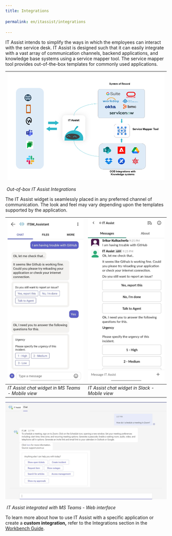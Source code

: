 ```yaml
---
title: Integrations

permalink: en/itassist/integrations

---
```


IT Assist intends to simplify the ways in which the employees can interact with the service desk. IT Assist is designed such that it can easily integrate with a vast array of communication channels, backend applications, and knowledge base systems using a service mapper tool. The service mapper tool provides out-of-the-box templates for commonly used applications. 

| ![img](images/en/itassist/out-of-box-it-integrations) |
| ----------------------------------------------------- |

​															*Out-of-box IT Assist Integrations*

The IT Assist widget is seamlessly placed in any preferred channel of communication. The look and feel may vary depending upon the templates supported by the application.

| ![img](images/en/itassist/itassist-chat-widget-in-ms-teams-mobile-view.png) | ![img](images/en/itassist/itassist-chat-widget-in-ms-slack-mobile-view.png) |
| ------------------------------------------------------------ | ------------------------------------------------------------ |
| *IT Assist chat widget in MS Teams - Mobile view*            | *IT Assist chat widget in Slack - Mobile view*               |



![img](images/en/itassist/itassist-integrated-with-ms-teams-web-interface.png)

​												*IT Assist integrated with MS Teams - Web interface* 

To learn more about how to use IT Assist with a specific application or create a **custom integration,** refer to the Integrations section in the [Workbench Guide](https://docs.google.com/document/d/1O_NP0HgupKwLae216EHm5madwR-Xk2dO/edit#bookmark=id.8779xp2lqm8s). 